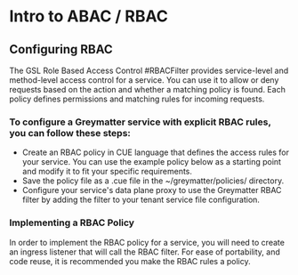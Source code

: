 # Intro to ABAC / RBAC

## Configuring RBAC

The GSL Role Based Access Control #RBACFilter provides service-level and method-level access control for a service. You can use it to allow or deny requests based on the action and whether a matching policy is found. Each policy defines permissions and matching rules for incoming requests.

### To configure a Greymatter service with explicit RBAC rules, you can follow these steps:

* Create an RBAC policy in CUE language that defines the access rules for your service. You can use the example policy below as a starting point and modify it to fit your specific requirements.
* Save the policy file as a .cue file in the ~/greymatter/policies/ directory.
* Configure your service's data plane proxy to use the Greymatter RBAC filter by adding the filter to your tenant service file configuration. 

### Implementing a RBAC Policy

In order to implement the RBAC policy for a service, you will need to create an ingress listener that will call the RBAC filter. For ease of portability, and code reuse, it is recommended you make the RBAC rules a policy. 
